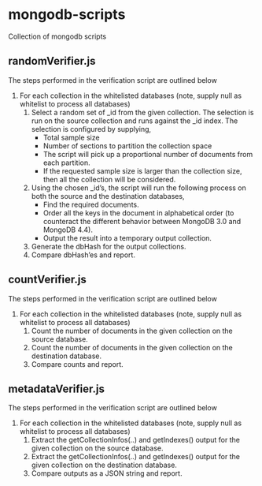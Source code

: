 # mongodb-scripts
Collection of mongodb scripts


## randomVerifier.js
The steps performed in the verification script are outlined below
1. For each collection in the whitelisted databases (note, supply null as whitelist to process all databases)
   1. Select a random set of _id from the given collection. The selection is run on the source collection and runs against the _id index. The selection is configured by supplying,
      * Total sample size
      * Number of sections to partition the collection space
      * The script will pick up a proportional number of documents from each partition.
      * If the requested sample size is larger than the collection size, then all the collection will be considered.
   1. Using the chosen _id’s, the script will run the following process on both the source and the destination databases,
      * Find the required documents.
      * Order all the keys in the document in alphabetical order (to counteract the different behavior between MongoDB 3.0 and MongoDB 4.4).
      * Output the result into a temporary output collection.
   1. Generate the dbHash for the output collections.
   1. Compare dbHash’es and report.

## countVerifier.js
The steps performed in the verification script are outlined below
1. For each collection in the whitelisted databases (note, supply null as whitelist to process all databases)
   1. Count the number of documents in the given collection on the source database.
   1. Count the number of documents in the given collection on the destination database.
   1. Compare counts and report.

## metadataVerifier.js
The steps performed in the verification script are outlined below
1. For each collection in the whitelisted databases (note, supply null as whitelist to process all databases)
   1. Extract the getCollectionInfos(..) and getIndexes() output for the given collection on the source database.
   1. Extract the getCollectionInfos(..) and getIndexes() output for the given collection on the destination database.
   1. Compare outputs as a JSON string and report.